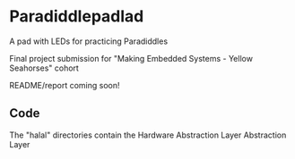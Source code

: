 # Paradiddlepadlad
A pad with LEDs for practicing Paradiddles

Final project submission for "Making Embedded Systems - Yellow Seahorses" cohort

README/report coming soon!

## Code

The "halal" directories contain the Hardware Abstraction Layer Abstraction Layer
